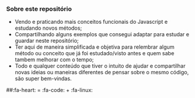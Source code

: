 ### Sobre este repositório

- Vendo e praticando mais conceitos funcionais do Javascript e estudando novos métodos;
- Compartilhando alguns exemplos que consegui adaptar para estudar e guardar neste repositório;
-  Ter aqui de maneira simplificada e objetiva para relembrar algum método ou conceito que já foi estudado/visto antes e quem sabe tambem melhorar com o tempo;
- Todo e qualquer conteúdo que tiver o intuito de ajudar e compartilhar novas ideias ou maneiras diferentes de pensar sobre o mesmo código, são super bem-vindas.

##:fa-heart: = :fa-code: + :fa-linux:
